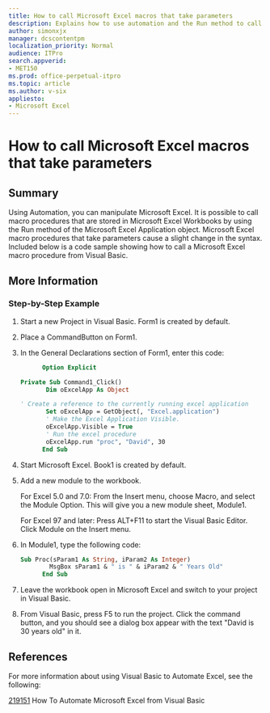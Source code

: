```yaml
---
title: How to call Microsoft Excel macros that take parameters
description: Explains how to use automation and the Run method to call macros procedures stored in Excel workbooks. The macro procedures that take parameters cause a slight change in the syntax.
author: simonxjx
manager: dcscontentpm
localization_priority: Normal
audience: ITPro
search.appverid: 
- MET150
ms.prod: office-perpetual-itpro
ms.topic: article
ms.author: v-six
appliesto:
- Microsoft Excel
---
```


# How to call Microsoft Excel macros that take parameters

## Summary

Using Automation, you can manipulate Microsoft Excel. It is possible to call macro procedures that are stored in Microsoft Excel Workbooks by using the Run method of the Microsoft Excel Application object. Microsoft Excel macro procedures that take parameters cause a slight change in the syntax. Included below is a code sample showing how to call a Microsoft Excel macro procedure from Visual Basic. 

## More Information

### Step-by-Step Example

1. Start a new Project in Visual Basic. Form1 is created by default.    
2. Place a CommandButton on Form1.    
3. In the General Declarations section of Form1, enter this code:

    ```vb
          Option Explicit
    
    Private Sub Command1_Click()
           Dim oExcelApp As Object
    
    ' Create a reference to the currently running excel application
           Set oExcelApp = GetObject(, "Excel.application")
           ' Make the Excel Application Visible.
           oExcelApp.Visible = True
           ' Run the excel procedure
           oExcelApp.run "proc", "David", 30
          End Sub
    ```

4. Start Microsoft Excel. Book1 is created by default.

5. Add a new module to the workbook.

    For Excel 5.0 and 7.0: From the Insert menu, choose Macro, and select the Module Option. This will give you a new module sheet, Module1.
    
    For Excel 97 and later: Press ALT+F11 to start the Visual Basic Editor. Click Module on the Insert menu.    
6. In Module1, type the following code:

    ```vb
    Sub Proc(sParam1 As String, iParam2 As Integer)
            MsgBox sParam1 & " is " & iParam2 & " Years Old"
          End Sub
    ```

7. Leave the workbook open in Microsoft Excel and switch to your project in Visual Basic.   
8. From Visual Basic, press F5 to run the project. Click the command button, and you should see a dialog box appear with the text "David is 30 years old" in it.   

## References

For more information about using Visual Basic to Automate Excel, see the following: 
 
[219151](https://support.microsoft.com/help/219151) How To Automate Microsoft Excel from Visual Basic